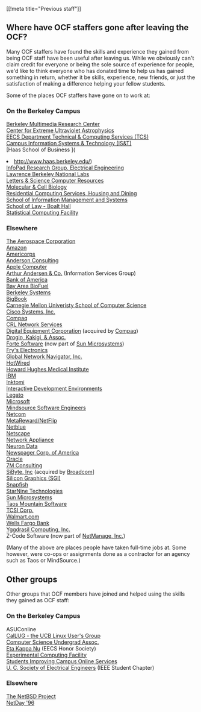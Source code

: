 [[!meta title="Previous staff"]]

## Where have OCF staffers gone after leaving the OCF?

Many OCF staffers have found the skills and experience they gained from being
OCF staff have been useful after leaving us. While we obviously can't claim
credit for everyone or being the sole source of experience for people, we'd
like to think everyone who has donated time to help us has gained something in
return, whether it be skills, experience, new friends, or just the satisfaction
of making a difference helping your fellow students.

Some of the places OCF staffers have gone on to work at:

### On the Berkeley Campus

[Berkeley Multimedia Research Center](http://www.bmrc.berkeley.edu/)    
[Center for Extreme Ultraviolet Astrophysics](http://www.cea.berkeley.edu/)    
[EECS Department Technical &amp; Computing Services (TCS)](http://www.eecs.berkeley.edu/~tcs/)    
[Campus Information Systems &amp; Technology (IS&amp;T)](http://ist.berkeley.edu/)    
[Haas School of Business ](<Li>http://www.haas.berkeley.edu/)    
[InfoPad Research Group, Electrical Engineering](http://infopad.eecs.berkeley.edu)    
[Lawrence Berkeley National Labs](http://www.lbl.gov/)    
[Letters &amp; Science Computer Resources](http://ls.berkeley.edu/lscr/)    
[Molecular &amp; Cell Biology](http://mendel.berkeley.edu/homepage.html)    
[Residential Computing Services, Housing and Dining](http://www.rescomp.berkeley.edu/staff/)    
[School of Information Management and Systems](http://www.sims.berkeley.edu/)    
[School of Law - Boalt Hall](http://www.law.berkeley.edu/)    
[Statistical Computing Facility](http://stat-www.berkeley.edu/)  

### Elsewhere

[The Aerospace Corporation](http://www.aero.org/)  
[Amazon](http://www.amazon.com)  
[Americorps](http://www.americorps.org/)  
[Anderson Consulting](http://www.ac.com/)  
[Apple Computer](http://www.apple.com/)  
[Arthur Andersen &amp; Co.](http://www.arthurandersen.com/) (Information Services Group)  
[Bank of America](http://www.bofa.com/)  
[Bay Area BioFuel](http://www.bayareabiofuel.com/)  
[Berkeley Systems](http://www.berksys.com/)  
[BigBook](http://www.bigbook.com/)  
[Carnegie Mellon Univeristy School of Computer Science](http://www.cs.cmu.edu/)  
[Cisco Systems, Inc.](http://www.cisco.com/)  
[Compaq](http://www.compaq.com/)  
[CRL Network Services](http://www.crl.com/)  
[Digital Equipment Corporation](http://www.dec.com/) (acquired by [Compaq](http://www.compaq.com/))  
[Drogin, Kakigi, &amp; Assoc.](http://www.dkstat.com/)  
[Forte Software](http://www.forte.com/) (now part of [Sun Microsystems](http://www.sun.com/ ))  
[Fry's Electronics](http://www.outpost.com/)  
[Global Network Navigator, Inc.](http://www.gnn.com/)  
[HotWired](http://www.hotwired.com/)  
[Howard Hughes Medical Institute](http://www.hhmi.org/)  
[IBM](http://www.ibm.com/)  
[Inktomi](http://www.inktomi.com/)  
[Interactive Development Environments](http://www.ide.com/)  
[Legato](http://www.legato.com/)  
[Microsoft](http://www.microsoft.com/)  
[Mindsource Software Engineers](http://www.mindsrc.com/)  
[Netcom](http://www.netcom.com/)  
[MetaReward/NetFlip](http://www.netflip.com/)  
[Netblue](http://www.netblue.com/)  
[Netscape](http://www.netscape.com/)  
[Network Appliance](http://www.netapp.com/)  
[Neuron Data](http://www.neurondata.com/)  
[Newspager Corp. of America](http://www.nca.com/)  
[Oracle](http://www.oracle.com/)  
[7M Consulting](http://www.shimmer.com/~7m/7m-goals.html)  
[SiByte, Inc](http://sibyte.broadcom.com) (acquired by [Broadcom](http://www.broadcom.com)]  
[Silicon Graphics (SGI)](http://www.sgi.com/)  
[Snapfish](http://www.snapfish.com/)  
[StarNine Technologies](http://www.starnine.com/)  
[Sun Microsystems](http://www.sun.com/)  
[Taos Mountain Software](http://www.taos.com/gobears)  
[TCSI Corp.](http://www.tcs.com/)  
[Walmart.com](http://www.walmart.com/)  
[Wells Fargo Bank](http://www.wellsfargo.com/)  
[Yggdrasil Computing, Inc.](http://www.yggdrasil.com/)  
Z-Code Software (now part of [NetManage, Inc.](http://www.netmanage.com/))

(Many of the above are places people have taken full-time jobs at. Some
however, were co-ops or assignments done as a contractor for an agency such as
Taos or MindSource.)

## Other groups

Other groups that OCF members have joined and helped using the skills they
gained as OCF staff:

### On the Berkeley Campus

ASUConline  
[CalLUG - the UCB Linux User's Group](http://www-callug.cs.berkeley.edu/)    
[Computer Science Undergrad Assoc.](http://www.csua.berkeley.edu/)    
[Eta Kappa Nu](http://www-hkn.eecs.berkeley.edu/) (EECS Honor Society)    
[Experimental Computing Facility](http://www.xcf.berkeley.edu/)    
[Students Improving Campus Online Services](http://server.berkeley.edu/SICOS.html)    
[U. C. Society of Electrical Engineers](http://www-ieee.eecs.berkeley.edu/) (IEEE Student Chapter)

### Elsewhere

[The NetBSD Project](http://www.netbsd.org/)  
[NetDay '96](http://www.netday96.com/)
